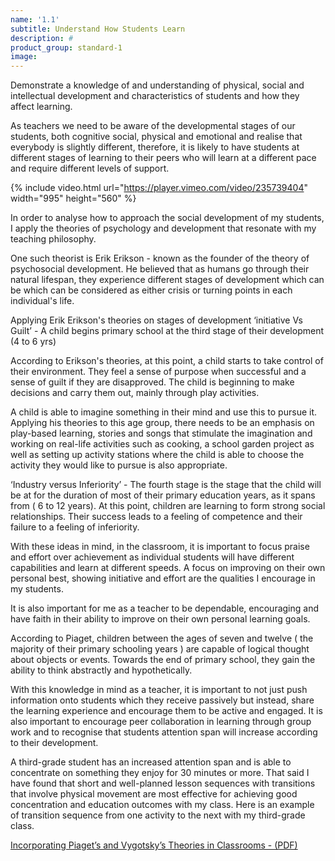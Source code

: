 ```yaml
---
name: '1.1'
subtitle: Understand How Students Learn
description: #
product_group: standard-1
image:
---
```

Demonstrate a knowledge of and understanding of physical, social and intellectual development and characteristics of students and how they affect learning.

As teachers we need to be aware of the developmental stages of our students, both cognitive social, physical and emotional and realise that everybody is slightly different, therefore,  it is likely to have students at different stages of learning to their peers who will learn at a different pace and require different levels of support.

{% include video.html url="https://player.vimeo.com/video/235739404" width="995" height="560" %}

In order to analyse how to approach the social development of my students, I apply the theories of psychology and development that resonate with my teaching philosophy.

One such theorist is Erik Erikson - known as the founder of the theory of psychosocial development. He believed that as humans go through their natural lifespan, they experience different stages of development which can be which can be considered as either crisis or turning points in each individual's life.

Applying Erik Erikson's theories on stages of development ‘initiative Vs Guilt’ - A child begins primary school at the third stage of their development (4 to 6 yrs)  

According to Erikson's theories, at this point, a child starts to take control of their environment. They feel a sense of purpose when successful and a sense of guilt if they are disapproved. The child is beginning to make decisions and carry them out, mainly through play activities.  

A child is able to imagine something in their mind and use this to pursue it.
Applying his theories to this age group, there needs to be an emphasis on play-based learning, stories and songs that stimulate the imagination and working on real-life activities such as cooking, a school garden project as well as setting up activity stations where the child is able to choose the activity they would like to pursue is also appropriate.

‘Industry versus Inferiority’ - The fourth stage is the stage that the child will be at for the duration of most of their primary education years, as it spans from ( 6 to 12 years). At this point, children are learning to form strong social relationships. Their success leads to a feeling of competence and their failure to a feeling of inferiority.

With these ideas in mind,  in the classroom, it is important to focus praise and effort over achievement as individual students will have different capabilities and learn at different speeds. A  focus on improving on their own personal best, showing initiative and effort are the qualities I encourage in my students.   

It is also important for me as a teacher to be dependable, encouraging and have faith in their ability to improve on their own personal learning goals.

According to Piaget, children between the ages of seven and twelve ( the majority of their primary schooling years ) are capable of logical thought about objects or events. Towards the end of primary school, they gain the ability to think abstractly and hypothetically.

With this knowledge in mind as a teacher, it is important to not just push information onto students which they receive passively but instead, share the learning experience and encourage them to be active and engaged. It is also important to encourage peer collaboration in learning through group work and to recognise that students attention span will increase according to their development.

A third-grade student has an increased attention span and is able to concentrate on something they enjoy for 30  minutes or more. That said I have found that short and well-planned lesson sequences with transitions that involve physical movement are most effective for achieving good concentration and education outcomes with my class. Here is an example of transition sequence from one activity to the next with my third-grade class.

[Incorporating Piaget’s and Vygotsky’s Theories in Classrooms -  (PDF)](http://mxtsch.people.wm.edu/Teaching/JCPE/Volume1/JCPE_2008-01-09.pdf)
